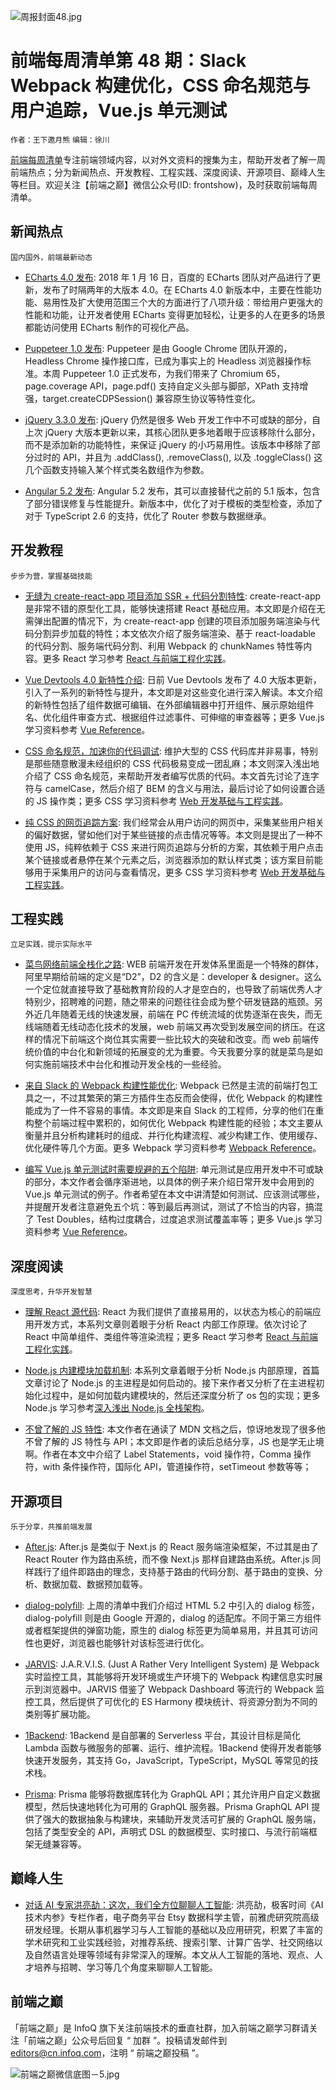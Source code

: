 ![周报封面48.jpg](http://upload-images.jianshu.io/upload_images/1647496-791110b4c5c94053.jpg?imageMogr2/auto-orient/strip%7CimageView2/2/w/1240)

# 前端每周清单第 48 期：Slack Webpack 构建优化，CSS 命名规范与用户追踪，Vue.js 单元测试

`作者：王下邀月熊` `编辑：徐川`

[前端每周清单](http://www.infoq.com/cn/FE-Weekly)专注前端领域内容，以对外文资料的搜集为主，帮助开发者了解一周前端热点；分为新闻热点、开发教程、工程实践、深度阅读、开源项目、巅峰人生等栏目。欢迎关注【前端之巅】微信公众号(ID: frontshow)，及时获取前端每周清单。

## 新闻热点

`国内国外，前端最新动态`

- [ECharts 4.0 发布](https://parg.co/Uk5): 2018 年 1 月 16 日，百度的 ECharts 团队对产品进行了更新，发布了时隔两年的大版本 4.0。在 ECharts 4.0 新版本中，主要在性能功能、易用性及扩大使用范围三个大的方面进行了八项升级：带给用户更强大的性能和功能，让开发者使用 ECharts 变得更加轻松，让更多的人在更多的场景都能访问使用 ECharts 制作的可视化产品。

- [Puppeteer 1.0 发布](https://parg.co/U8n): Puppeteer 是由 Google Chrome 团队开源的，Headless Chrome 操作接口库，已成为事实上的 Headless 浏览器操作标准。本周 Puppeteer 1.0 正式发布，为我们带来了 Chromium 65，page.coverage API，page.pdf() 支持自定义头部与脚部，XPath 支持增强，target.createCDPSession() 兼容原生协议等特性变化。

- [jQuery 3.3.0 发布](https://parg.co/UkP): jQuery 仍然是很多 Web 开发工作中不可或缺的部分，自上次 jQuery 大版本更新以来，其核心团队更多地着眼于应该移除什么部分，而不是添加新的功能特性，来保证 jQuery 的小巧易用性。该版本中移除了部分过时的 API，并且为 .addClass(), .removeClass(), 以及 .toggleClass() 这几个函数支持输入某个样式类名数组作为参数。

- [Angular 5.2 发布](https://parg.co/UkF): Angular 5.2 发布，其可以直接替代之前的 5.1 版本，包含了部分错误修复与性能提升。新版本中，优化了对于模板的类型检查，添加了对于 TypeScript 2.6 的支持，优化了 Router 参数与数据继承。

## 开发教程

`步步为营，掌握基础技能`

- [无缝为 create-react-app 项目添加 SSR + 代码分割特性](https://parg.co/Ukg): create-react-app 是非常不错的原型化工具，能够快速搭建 React 基础应用。本文即是介绍在无需弹出配置的情况下，为 create-react-app 创建的项目添加服务端渲染与代码分割异步加载的特性；本文依次介绍了服务端渲染、基于 react-loadable 的代码分割、服务端代码分割、利用 Webpack 的 chunkNames 特性等内容。更多 React 学习参考 [React 与前端工程化实践](https://github.com/wx-chevalier/Web-Series)。

- [Vue Devtools 4.0 新特性介绍](https://parg.co/U8O): 日前 Vue Devtools 发布了 4.0 大版本更新，引入了一系列的新特性与提升，本文即是对这些变化进行深入解读。本文介绍的新特性包括了组件数据可编辑、在外部编辑器中打开组件、展示原始组件名、优化组件审查方式、根据组件过滤事件、可伸缩的审查器等；更多 Vue.js 学习资料参考 [Vue Reference](https://parg.co/UHc)。

- [CSS 命名规范，加速你的代码调试](https://parg.co/UkE): 维护大型的 CSS 代码库并非易事，特别是那些随意散漫未经组织的 CSS 代码极易变成一团乱麻；本文则深入浅出地介绍了 CSS 命名规范，来帮助开发者编写优质的代码。本文首先讨论了连字符与 camelCase，然后介绍了 BEM 的含义与用法，最后讨论了如何设置合适的 JS 操作类；更多 CSS 学习资料参考 [Web 开发基础与工程实践](https://parg.co/bMe)。

- [纯 CSS 的网页追踪方案](https://github.com/jbtronics/CrookedStyleSheets): 我们经常会从用户访问的网页中，采集某些用户相关的偏好数据，譬如他们对于某些链接的点击情况等等。本文则是提出了一种不使用 JS，纯粹依赖于 CSS 来进行网页追踪与分析的方案，其依赖于用户点击某个链接或者悬停在某个元素之后，浏览器添加的默认样式类；该方案目前能够用于采集用户的访问与查看情况，更多 CSS 学习资料参考 [Web 开发基础与工程实践](https://parg.co/bMe)。

## 工程实践

`立足实践，提示实际水平`

- [菜鸟网络前端全栈化之路](https://parg.co/Uk9): WEB 前端开发在开发体系里面是一个特殊的群体，阿里早期给前端的定义是“D2”，D2 的含义是：developer & designer。这么一个定位就直接导致了基础教育阶段的人才是空白的，也导致了前端优秀人才特别少，招聘难的问题，随之带来的问题往往会成为整个研发链路的瓶颈。另外近几年随着无线的快速发展，前端在 PC 传统流域的优势逐渐在丧失，而无线端随着无线动态化技术的发展，web 前端又再次受到发展空间的挤压。在这样的情况下前端这个岗位其实需要一些比较大的突破和改变。而 web 前端传统价值的中台化和新领域的拓展变的尤为重要。今天我要分享的就是菜鸟是如何实施前端技术中台化和推动开发全栈的一些经验。

- [来自 Slack 的 Webpack 构建性能优化](https://parg.co/UkI): Webpack 已然是主流的前端打包工具之一，不过其繁荣的第三方插件生态反而会使得，优化 Webpack 的构建性能成为了一件不容易的事情。本文即是来自 Slack 的工程师，分享的他们在重构整个前端过程中累积的，如何优化 Webpack 构建性能的经验；本文主要从衡量并且分析构建耗时的组成、并行化构建流程、减少构建工作、使用缓存、优化硬件等几个方面。更多 Webpack 学习资料参考 [Webpack Reference](https://parg.co/UkT)。

- [编写 Vue.js 单元测试时需要规避的五个陷阱](https://parg.co/UkZ): 单元测试是应用开发中不可或缺的部分，本文作者会循序渐进地，以具体的例子来介绍日常开发中会用到的 Vue.js 单元测试的例子。作者希望在本文中讲清楚如何测试、应该测试哪些，并提醒开发者注意避免五个坑：等到最后再测试，测试了不恰当的内容，搞混了 Test Doubles，结构过度耦合，过度追求测试覆盖率等；更多 Vue.js 学习资料参考 [Vue Reference](https://parg.co/UHc)。

## 深度阅读

`深度思考，升华开发智慧`

- [理解 React 源代码](https://parg.co/UVD): React 为我们提供了直接易用的，以状态为核心的前端应用开发方式，本系列文章则着眼于分析 React 内部工作原理。依次讨论了 React 中简单组件、类组件等渲染流程；更多 React 学习参考 [React 与前端工程化实践](https://github.com/wx-chevalier/Web-Series)。

- [Node.js 内建模块加载机制](https://parg.co/Ukj): 本系列文章着眼于分析 Node.js 内部原理，首篇文章讨论了 Node.js 的主进程是如何启动的。接下来作者又分析了在主进程初始化过程中，是如何加载内建模块的，然后还深度分析了 os 包的实现；更多 Node.js 学习参考[深入浅出 Node.js 全栈架构](https://parg.co/b2s)。

- [不曾了解的 JS 特性](https://parg.co/UkL): 本文作者在通读了 MDN 文档之后，惊讶地发现了很多他不曾了解的 JS 特性与 API；本文即是作者的读后总结分享，JS 也是学无止境啊。作者在本文中介绍了 Label Statements，void 操作符，Comma 操作符，with 条件操作符，国际化 API，管道操作符，setTimeout 参数等等；

## 开源项目

`乐于分享，共推前端发展`

- [After.js](https://github.com/jaredpalmer/after.js): After.js 是类似于 Next.js 的 React 服务端渲染框架，不过其是由了 React Router 作为路由系统，而不像 Next.js 那样自建路由系统。After.js 同样践行了组件即路由的理念，支持基于路由的代码分割、基于路由的变换、分析、数据加载、数据预加载等。

- [dialog-polyfill](https://github.com/GoogleChrome/dialog-polyfill): 上周的清单中我们介绍过 HTML 5.2 中引入的 dialog 标签，dialog-polyfill 则是由 Google 开源的，dialog 的适配库。不同于第三方组件或者框架提供的弹窗功能，原生的 dialog 标签更为简单易用，并且其可访问性也更好，浏览器也能够针对该标签进行优化。

- [JARVIS](https://github.com/zouhir/jarvis): J.A.R.V.I.S. (Just A Rather Very Intelligent System) 是 Webpack 实时监控工具，其能够将开发环境或生产环境下的 Webpack 构建信息实时展示到浏览器中。JARVIS 借鉴了 Webpack Dashboard 等流行的 Webpack 监控工具，然后提供了可优化的 ES Harmony 模块统计、将资源分割为不同的类别等扩展功能。

- [1Backend](https://github.com/1backend/1backend): 1Backend 是自部署的 Serverless 平台，其设计目标是简化 Lambda 函数与微服务的部署、运行、维护流程。1Backend 使得开发者能够快速开发服务，其支持 Go，JavaScript，TypeScript，MySQL 等常见的技术栈。

- [Prisma](https://github.com/graphcool/prisma): Prisma 能够将数据库转化为 GraphQL API；其允许用户自定义数据模型，然后快速地转化为可用的 GraphQL 服务器。Prisma GraphQL API 提供了强大的数据抽象与构建块，来辅助开发灵活可扩展的 GraphQL 服务端，包括了类型安全的 API，声明式 DSL 的数据模型、实时接口、与流行前端框架无缝兼容等。

## 巅峰人生

- [对话 AI 专家洪亮劼：这次，我们全方位聊聊人工智能](https://parg.co/Uky): 洪亮劼，极客时间《AI 技术内参》专栏作者，电子商务平台 Etsy 数据科学主管，前雅虎研究院高级研发经理。长期从事机器学习与人工智能的基础以及应用研究，积累了丰富的学术研究和工业实践经验，对推荐系统、搜索引擎、计算广告学、社交网络以及自然语言处理等领域有非常深入的理解。本文从人工智能的落地、观点、人才培养与招聘、学习等几个角度来聊聊人工智能。

## 前端之巅

「前端之巅」是 InfoQ 旗下关注前端技术的垂直社群，加入前端之巅学习群请关注「前端之巅」公众号后回复 “ 加群 ”。投稿请发邮件到 editors@cn.infoq.com，注明 “ 前端之巅投稿 ”。

![前端之巅微信底图－5.jpg](http://upload-images.jianshu.io/upload_images/1647496-01712a993d2b23de.jpg?imageMogr2/auto-orient/strip%7CimageView2/2/w/1240)
